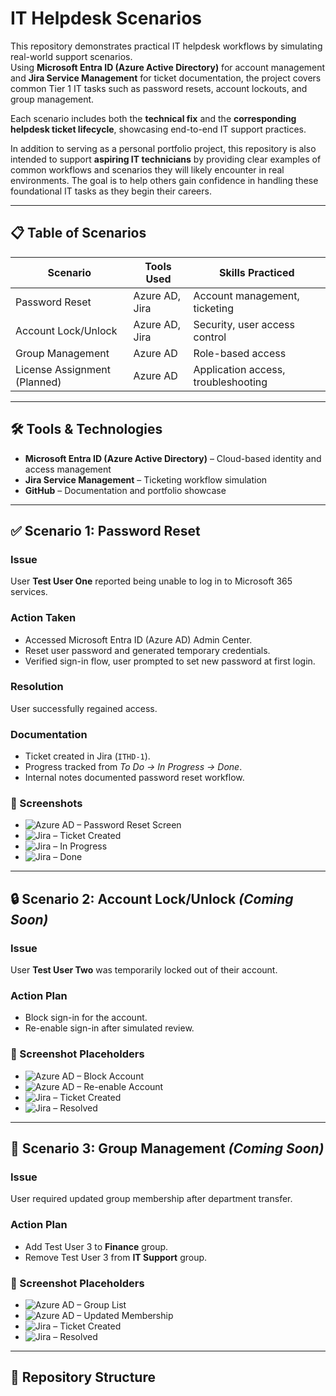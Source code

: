 # IT Helpdesk Scenarios

This repository demonstrates practical IT helpdesk workflows by simulating real-world support scenarios.  
Using **Microsoft Entra ID (Azure Active Directory)** for account management and **Jira Service Management** for ticket documentation, the project covers common Tier 1 IT tasks such as password resets, account lockouts, and group management.  

Each scenario includes both the **technical fix** and the **corresponding helpdesk ticket lifecycle**, showcasing end-to-end IT support practices.  

In addition to serving as a personal portfolio project, this repository is also intended to support **aspiring IT technicians** by providing clear examples of common workflows and scenarios they will likely encounter in real environments. The goal is to help others gain confidence in handling these foundational IT tasks as they begin their careers.  

---

## 📋 Table of Scenarios

| Scenario | Tools Used | Skills Practiced |
|----------|------------|------------------|
| Password Reset | Azure AD, Jira | Account management, ticketing |
| Account Lock/Unlock | Azure AD, Jira | Security, user access control |
| Group Management | Azure AD | Role-based access |
| License Assignment (Planned) | Azure AD | Application access, troubleshooting |

---

## 🛠 Tools & Technologies
- **Microsoft Entra ID (Azure Active Directory)** – Cloud-based identity and access management  
- **Jira Service Management** – Ticketing workflow simulation  
- **GitHub** – Documentation and portfolio showcase  

---

## ✅ Scenario 1: Password Reset

### Issue
User **Test User One** reported being unable to log in to Microsoft 365 services.  

### Action Taken
- Accessed Microsoft Entra ID (Azure AD) Admin Center.  
- Reset user password and generated temporary credentials.  
- Verified sign-in flow, user prompted to set new password at first login.  

### Resolution
User successfully regained access.  

### Documentation
- Ticket created in Jira (`ITHD-1`).  
- Progress tracked from *To Do → In Progress → Done*.  
- Internal notes documented password reset workflow.  

### 📸 Screenshots
- ![Azure AD – Password Reset Screen](images/password-reset/entra-id/reset-password.png)  
- ![Jira – Ticket Created](images/password-reset/jira/ticket-created.png)  
- ![Jira – In Progress](images/password-reset/jira/ticket-inprogress.png)  
- ![Jira – Done](images/password-reset/jira/ticket-done.png)  

---

## 🔒 Scenario 2: Account Lock/Unlock *(Coming Soon)*

### Issue
User **Test User Two** was temporarily locked out of their account.  

### Action Plan
- Block sign-in for the account.  
- Re-enable sign-in after simulated review.  

### 📸 Screenshot Placeholders
- ![Azure AD – Block Account](images/account-lock/entra-id/block-account.png)  
- ![Azure AD – Re-enable Account](images/account-lock/entra-id/reenable-account.png)  
- ![Jira – Ticket Created](images/account-lock/jira/ticket-created.png)  
- ![Jira – Resolved](images/account-lock/jira/ticket-done.png)  

---

## 👥 Scenario 3: Group Management *(Coming Soon)*

### Issue
User required updated group membership after department transfer.  

### Action Plan
- Add Test User 3 to **Finance** group.  
- Remove Test User 3 from **IT Support** group.  

### 📸 Screenshot Placeholders
- ![Azure AD – Group List](images/group-management/entra-id/group-list.png)  
- ![Azure AD – Updated Membership](images/group-management/entra-id/updated-membership.png)  
- ![Jira – Ticket Created](images/group-management/jira/ticket-created.png)  
- ![Jira – Resolved](images/group-management/jira/ticket-done.png)  

---

## 📂 Repository Structure


